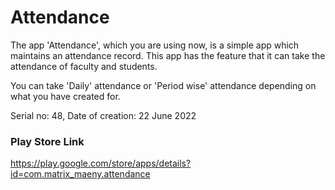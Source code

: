 # Attendance
The app 'Attendance', which you are using now, is a simple app which maintains an attendance record.
This app has the feature that it can take the attendance of faculty and students.

You can take 'Daily' attendance or 'Period wise' attendance depending on what you have created for.

Serial no: 48, Date of creation: 22 June 2022

### Play Store Link

https://play.google.com/store/apps/details?id=com.matrix_maeny.attendance
